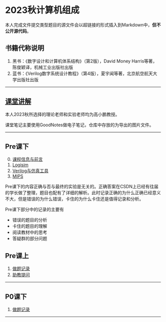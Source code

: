 # 2023秋计算机组成

本人完成文件提交类型题目的源文件会以超链接的形式插入到Markdown中，**但不公开源代码**。

## 书籍代称说明
1. 黑书：《数字设计和计算机体系结构》（第2版），David Money Harris等著，陈俊颖译，机械工业出版社出版
2. 蓝书：《Verilog数字系统设计教程》（第4版），夏宇闻等著，北京航空航天大学出版社出版

------

## [课堂讲解](./0.课堂讲解)

本人2023秋所选择的理论老师和实验老师均为高小鹏教授。

课堂笔记主要使用GoodNotes做电子笔记，仓库中存放的为导出的图片文件。

------

## Pre课下

0. [课程信息与前言](./1.Pre课下/0.课程信息与前言.md)
1. [Logisim](./1.Pre课下/1.Logisim.md)
2. [Verilog与仿真工具](./1.Pre课下/2.Verilog与仿真工具.md)
3. [MIPS](./1.Pre课下/3.MIPS.md)

Pre课下的内容正确与否与最终的实验是无关的。正确答案在CSDN上已经有往届的学长做了整理，题目也配有了详细的解析。此时记录正确的为什么正确已经意义不大，但是错误的为什么错误，卡住的为什么卡住还是值得记录和分析。

Pre课下部分中的记录的主要有
- 错误的题目的分析
- 卡住的题目的理解
- 阅读教材中的思考
- 答疑群的部分问题

## Pre课上

1. [做题记录](./2.Pre课上/做题记录.md)
2. [助教提问](./2.Pre课上/助教提问.md)

------

## P0课下

1. [做题记录](3.P0课下/做题记录.md)

------
